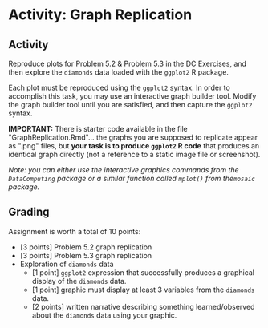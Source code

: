 # Activity: Graph Replication

## Activity

Reproduce plots for Problem 5.2 & Problem 5.3 in the DC Exercises, and then explore the `diamonds` data loaded with the `ggplot2` R package.

Each plot must be reproduced using the `ggplot2` syntax.  In order to accomplish this task, you may use an interactive graph builder tool.  Modify the graph builder tool until you are satisfied, and then capture the `ggplot2` syntax.

**IMPORTANT:** There is starter code available in the file "GraphReplication.Rmd"... the graphs you are supposed to replicate appear as ".png" files, but **your task is to produce `ggplot2` R code** that produces an identical graph directly (not a reference to a static image file or screenshot). 

*Note: you can either use the interactive graphics commands from the `DataComputing` package or a similar function called `mplot()` from the`mosaic` package.*

## Grading

Assignment is worth a total of 10 points:

- [3 points] Problem 5.2 graph replication 
- [3 points] Problem 5.3 graph replication  
- Exploration of `diamonds` data  
    - [1 point] `ggplot2` expression that successfully produces a graphical display of the `diamonds` data.  
    - [1 point] graphic must display at least 3 variables from the `diamonds` data.  
    - [2 points] written narrative describing something learned/observed about the `diamonds` data using your graphic.  

